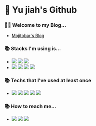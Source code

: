 # 🙇 Yu jiah's Github

### 🧑‍💻 Welcome to my Blog...
- [Mojitobar's Blog](https://mojitobar.github.io/)

### 📚 Stacks I'm using is...
- <img src="https://img.shields.io/badge/Java-007396?logo=Java&logoColor=white"/> <img src="https://img.shields.io/badge/Spring-6DB33F?logo=Spring&logoColor=white"/> <img src="https://img.shields.io/badge/MySQL-4479A1?logo=MySQL&logoColor=white"/> 
- <img src="https://img.shields.io/badge/GitHub-181717?logo=Github&logoColor=white"/> <img src="https://img.shields.io/badge/Slack-4A154B?logo=Slack&logoColor=white"/> <img src="https://img.shields.io/badge/Notion-000000?logo=Notion&logoColor=white"/> <img src="https://img.shields.io/badge/Discord-5865F2?logo=Discord&logoColor=white"/>

### 📚 Techs that I've used at least once
- <img src="https://img.shields.io/badge/Java-007396?logo=Java&logoColor=white"/> <img src="https://img.shields.io/badge/Spring-6DB33F?logo=Spring&logoColor=white"/> <img src="https://img.shields.io/badge/MySQL-4479A1?logo=MySQL&logoColor=white"/> <img src="https://img.shields.io/badge/C-A8B9CC?logo=C&logoColor=white"/> <img src="https://img.shields.io/badge/Python-3776AB?logo=Python&logoColor=white"/> 


### 📚 How to reach me...
- <img src="https://img.shields.io/badge/Instagram-E4405F?logo=Instagram&logoColor=white"/> <img src="https://img.shields.io/badge/Youtube-FF0000?logo=Youtube&logoColor=white"/> <img src="https://img.shields.io/badge/Facebook-1877F2?logo=Facebook&logoColor=white"/>


